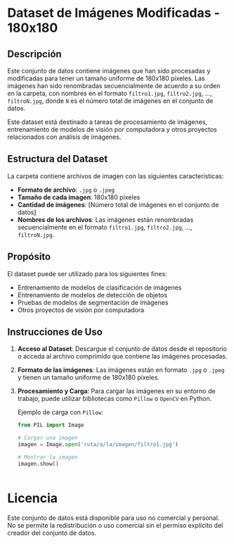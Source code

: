 # Dataset de Imágenes Modificadas - 180x180

## Descripción

Este conjunto de datos contiene imágenes que han sido procesadas y modificadas para tener un tamaño uniforme de 180x180 píxeles. Las imágenes han sido renombradas secuencialmente de acuerdo a su orden en la carpeta, con nombres en el formato `filtro1.jpg`, `filtro2.jpg`, ..., `filtroN.jpg`, donde `N` es el número total de imágenes en el conjunto de datos.

Este dataset está destinado a tareas de procesamiento de imágenes, entrenamiento de modelos de visión por computadora y otros proyectos relacionados con análisis de imágenes.

## Estructura del Dataset

La carpeta contiene archivos de imagen con las siguientes características:

- **Formato de archivo**: `.jpg` o `.jpeg`
- **Tamaño de cada imagen**: 180x180 píxeles
- **Cantidad de imágenes**: [Número total de imágenes en el conjunto de datos]
- **Nombres de los archivos**: Las imágenes están renombradas secuencialmente en el formato `filtro1.jpg`, `filtro2.jpg`, ..., `filtroN.jpg`.

## Propósito

El dataset puede ser utilizado para los siguientes fines:

- Entrenamiento de modelos de clasificación de imágenes
- Entrenamiento de modelos de detección de objetos
- Pruebas de modelos de segmentación de imágenes
- Otros proyectos de visión por computadora

## Instrucciones de Uso

1. **Acceso al Dataset**: Descargue el conjunto de datos desde el repositorio o acceda al archivo comprimido que contiene las imágenes procesadas.
2. **Formato de las imágenes**: Las imágenes están en formato `.jpg` o `.jpeg` y tienen un tamaño uniforme de 180x180 píxeles.
3. **Procesamiento y Carga**: Para cargar las imágenes en su entorno de trabajo, puede utilizar bibliotecas como `Pillow` o `OpenCV` en Python.

   Ejemplo de carga con `Pillow`:
   ```python
   from PIL import Image

   # Cargar una imagen
   imagen = Image.open('ruta/a/la/imagen/filtro1.jpg')

   # Mostrar la imagen
   imagen.show()



# Licencia
Este conjunto de datos está disponible para uso no comercial y personal. No se permite la redistribución o uso comercial sin el permiso explícito del creador del conjunto de datos.
